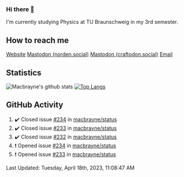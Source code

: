 ### Hi there 👋
I'm currently studying Physics at TU Braunschweig in my 3rd semester.

## How to reach me
[Website](https://florentin-schleuss.de)
<a rel="me" href="https://norden.social/@florentin">Mastodon (norden.social)</a>
<a rel="me" href="https://craftodon.social/@frodolon">Mastodon (craftodon.social)</a>
[Email](mailto:hello@macbrayne.de)

## Statistics
![Macbrayne's github stats](https://github-readme-stats.vercel.app/api?username=macbrayne&count_private=true&show_icons=true&hide_rank=true&custom_title=macbrayne's%20GitHub%20Stats)
[![Top Langs](https://github-readme-stats.vercel.app/api/top-langs/?username=macbrayne&exclude_repo=liftron&layout=compact)](https://github.com/anuraghazra/github-readme-stats)
## GitHub Activity

<!--RECENT_ACTIVITY:start-->
1. ✔️ Closed issue [#234](https://github.com/macbrayne/status/issues/234) in [macbrayne/status](https://github.com/macbrayne/status)
2. ✔️ Closed issue [#233](https://github.com/macbrayne/status/issues/233) in [macbrayne/status](https://github.com/macbrayne/status)
3. ✔️ Closed issue [#232](https://github.com/macbrayne/status/issues/232) in [macbrayne/status](https://github.com/macbrayne/status)
4. ❗️ Opened issue [#234](https://github.com/macbrayne/status/issues/234) in [macbrayne/status](https://github.com/macbrayne/status)
5. ❗️ Opened issue [#233](https://github.com/macbrayne/status/issues/233) in [macbrayne/status](https://github.com/macbrayne/status)
<!--RECENT_ACTIVITY:end-->

<!--RECENT_ACTIVITY:last_update-->
Last Updated: Tuesday, April 18th, 2023, 11:08:47 AM
<!--RECENT_ACTIVITY:last_update_end-->


<!--
**macbrayne/macbrayne** is a ✨ _special_ ✨ repository because its `README.md` (this file) appears on your GitHub profile.

Here are some ideas to get you started:

- 🔭 I’m currently working on ...
- 🌱 I’m currently learning ...
- 👯 I’m looking to collaborate on ...
- 🤔 I’m looking for help with ...
- 💬 Ask me about ...
- 📫 How to reach me: ...
- 😄 Pronouns: ...
- ⚡ Fun fact: ...
-->
